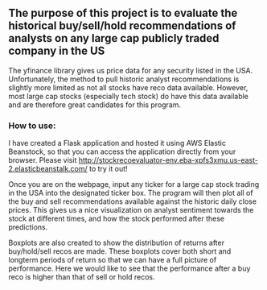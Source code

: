 ## The purpose of this project is to evaluate the historical buy/sell/hold recommendations of analysts on any large cap publicly traded company in the US
The yfinance library gives us price data for any security listed in the USA. Unfortunately, the method to pull historic analyst recommendations is slightly more limited as not all stocks have reco data available. However, most large cap stocks (especially tech stock) do have this data available and are therefore great candidates for this program. 

### How to use:
I have created a Flask application and hosted it using AWS Elastic Beanstock, so that you can access the application directly from your browser. Please visit http://stockrecoevaluator-env.eba-xpfs3xmu.us-east-2.elasticbeanstalk.com/ to try it out!

Once you are on the webpage, input any ticker for a large cap stock trading in the USA into the designated ticker box.
The program will then plot all of the buy and sell recommendations available against the historic daily close prices. This gives us a nice visualization on analyst sentiment towards the stock at different times, and how the stock performed after these predictions. 

Boxplots are also created to show the distribution of returns after buy/hold/sell recos are made. These boxplots cover both short and longterm periods of return so that we can have a full picture of performance. Here we would like to see that the performance after a buy reco is higher than that of sell or hold recos. 

